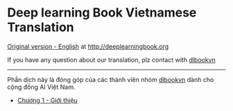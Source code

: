# Deep learning Book Vietnamese Translation

[Original version - English](http://deeplearningbook.org) at http://deeplearningbook.org

If you have any question about our translation, plz contact with [dlbookvn](https://dlbookvn.gitlab.io/about/)

---
Phần dịch này là đóng góp của các thành viên nhóm [dlbookvn](https://dlbookvn.gitlab.io/about/) dành cho cộng đồng AI Việt Nam.

- [Chương 1 - Giới thiệu](./dlbookvn/dlbookvn_chap01.pdf)
